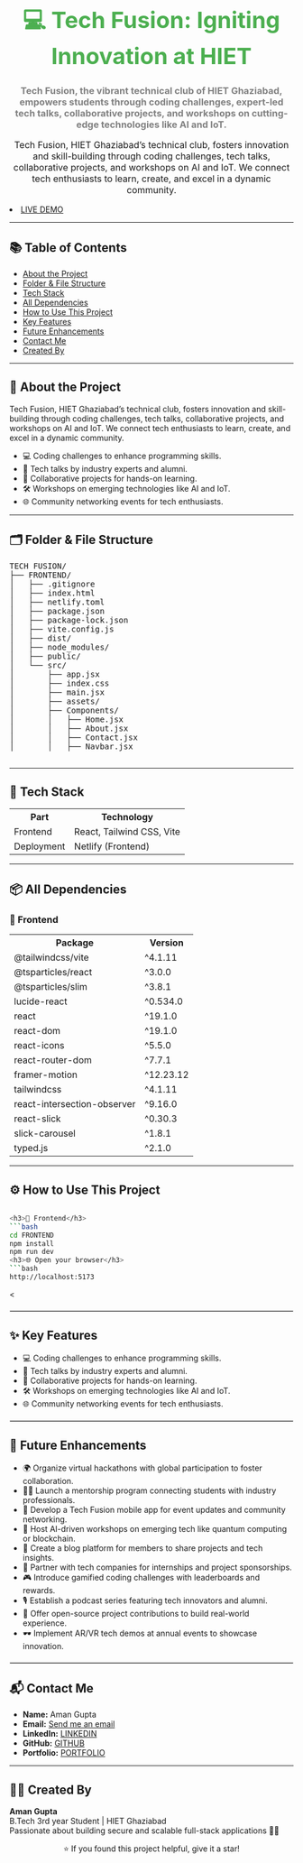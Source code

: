 <h1 align="center" style="color:#4CAF50; font-size: 40px;">💻 Tech Fusion: Igniting Innovation at HIET</h1>
<h3 align="center" style="color:gray;">Tech Fusion, the vibrant technical club of HIET Ghaziabad, empowers students through coding challenges, expert-led tech talks, collaborative projects, and workshops on cutting-edge technologies like AI and IoT.</h3>

<p align="center" style="font-size: 16px;">
 Tech Fusion, HIET Ghaziabad’s technical club, fosters innovation and skill-building through coding challenges, tech talks, collaborative projects, and workshops on AI and IoT. We connect tech enthusiasts to learn, create, and excel in a dynamic community.
</p>
<li><a href="https://techfusion-hiet.netlify.app/">LIVE DEMO</a></li>

<hr>

<h2>📚 Table of Contents</h2>

<ul>
  <li><a href="#about">About the Project</a></li>
  <li><a href="#structure">Folder & File Structure</a></li>
  <li><a href="#tech">Tech Stack</a></li>
  <li><a href="#dependencies">All Dependencies</a></li>
  <li><a href="#setup">How to Use This Project</a></li>
  <li><a href="#features">Key Features</a></li>
  <li><a href="#enhancements">Future Enhancements</a></li>
  <li><a href="#contact">Contact Me</a></li>
  <li><a href="#creator">Created By</a></li>
</ul>

<hr>

<h2 id="about">🧭 About the Project</h2>

<p>
Tech Fusion, HIET Ghaziabad’s technical club, fosters innovation and skill-building through coding challenges, tech talks, collaborative projects, and workshops on AI and IoT. We connect tech enthusiasts to learn, create, and excel in a dynamic community.
</p>

<ul>
 <li>💻 Coding challenges to enhance programming skills.</li>
  <li>🎤 Tech talks by industry experts and alumni.</li>
  <li>🤝 Collaborative projects for hands-on learning.</li>
  <li>🛠️ Workshops on emerging technologies like AI and IoT.</li>
  <li>🌐 Community networking events for tech enthusiasts.</li>
</ul>

<hr>

<h2 id="structure">🗂️ Folder & File Structure</h2>

<pre>
TECH FUSION/
├── FRONTEND/
│   ├── .gitignore
│   ├── index.html
│   ├── netlify.toml
│   ├── package.json
│   ├── package-lock.json
│   ├── vite.config.js
│   ├── dist/
│   ├── node_modules/
│   ├── public/
│   └── src/
│       ├── app.jsx
│       ├── index.css
│       ├── main.jsx
│       ├── assets/
│       ├── Components/
│       │   ├── Home.jsx
│       │   ├── About.jsx
│       │   ├── Contact.jsx
│       │   ├── Navbar.jsx

</pre>

<hr>

<h2 id="tech">🧰 Tech Stack</h2>

<table>
  <tr><th>Part</th><th>Technology</th></tr>
  <tr><td>Frontend</td><td>React, Tailwind CSS, Vite</td></tr>
  <tr><td>Deployment</td><td>Netlify (Frontend)</td></tr>
</table>

<hr>

<h2 id="dependencies">📦 All Dependencies</h2>


<h3>🎨 Frontend</h3>

<table>
<tr><th>Package</th><th>Version</th></tr>
<tr><td>@tailwindcss/vite</td><td>^4.1.11</td></tr>
  <tr><td>@tsparticles/react</td><td>^3.0.0</td></tr>
  <tr><td>@tsparticles/slim</td><td>^3.8.1</td></tr>
  <tr><td>lucide-react</td><td>^0.534.0</td></tr>
  <tr><td>react</td><td>^19.1.0</td></tr>
  <tr><td>react-dom</td><td>^19.1.0</td></tr>
  <tr><td>react-icons</td><td>^5.5.0</td></tr>
  <tr><td>react-router-dom</td><td>^7.7.1</td></tr>
  <tr><td>framer-motion</td><td>^12.23.12</td></tr>
  <tr><td>tailwindcss</td><td>^4.1.11</td></tr>
  <tr><td>react-intersection-observer</td><td>^9.16.0</td></tr>
  <tr><td>react-slick</td><td>^0.30.3</td></tr>
  <tr><td>slick-carousel</td><td>^1.8.1</td></tr>
  <tr><td>typed.js</td><td>^2.1.0</td></tr>
</table>

<hr>

<h2 id="setup">⚙️ How to Use This Project</h2>


```bash

<h3>🎨 Frontend</h3>
```bash
cd FRONTEND
npm install
npm run dev
<h3>🌐 Open your browser</h3>
```bash
http://localhost:5173

```

<<hr style="border: 1px solid #ddd; margin: 20px 0;">

  <h2 id="features">✨ Key Features</h2>
  <ul>
    <li>💻 Coding challenges to enhance programming skills.</li>
  <li>🎤 Tech talks by industry experts and alumni.</li>
  <li>🤝 Collaborative projects for hands-on learning.</li>
  <li>🛠️ Workshops on emerging technologies like AI and IoT.</li>
  <li>🌐 Community networking events for tech enthusiasts.</li>
  </ul>


  <hr style="border: 1px solid #ddd; margin: 20px 0;">

  <h2 id="enhancements">🚀 Future Enhancements</h2>
  <ul>
   <li>🌍 Organize virtual hackathons with global participation to foster collaboration.</li>
  <li>👨‍🏫 Launch a mentorship program connecting students with industry professionals.</li>
  <li>📱 Develop a Tech Fusion mobile app for event updates and community networking.</li>
  <li>🤖 Host AI-driven workshops on emerging tech like quantum computing or blockchain.</li>
  <li>📝 Create a blog platform for members to share projects and tech insights.</li>
  <li>🤝 Partner with tech companies for internships and project sponsorships.</li>
  <li>🎮 Introduce gamified coding challenges with leaderboards and rewards.</li>
  <li>🎙️ Establish a podcast series featuring tech innovators and alumni.</li>
  <li>💾 Offer open-source project contributions to build real-world experience.</li>
  <li>🕶️ Implement AR/VR tech demos at annual events to showcase innovation.</li>
  </ul>

  <hr style="border: 1px solid #ddd; margin: 20px 0;">
            <h2 id="contact">📬 Contact Me</h2>
             <ul>
              <li><strong>Name:</strong> Aman Gupta</li>
               <li><strong>Email:</strong>  <a href="ag0567688@gmail.com">Send me an email</a> </li>
                <li><strong>LinkedIn:</strong> <a href="https://linkedin.com/in/amangupta9454">LINKEDIN</a></li>
                 <li><strong>GitHub:</strong> <a href="https://github.com/amangupta9454">GITHUB</a></li>
                 <li><strong>Portfolio:</strong> <a href="https://guptaaman.netlify.app/">PORTFOLIO</a></li>
                  </ul> 
                  <hr>
                   <h2 id="creator">👨‍💻 Created By</h2> 
                   <p><strong>Aman Gupta</strong><br>B.Tech 3rd year Student | HIET Ghaziabad<br>Passionate about building secure and scalable full-stack applications 🧑‍💻</p>
                    <p align="center">⭐ If you found this project helpful, give it a star!</p>